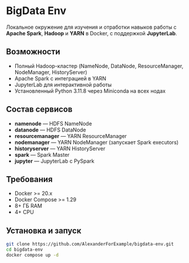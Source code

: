# BigData Env

Локальное окружение для изучения и отработки навыков работы с **Apache Spark**, **Hadoop** и **YARN** в Docker, с поддержкой **JupyterLab**.

## Возможности
- Полный Hadoop-кластер (NameNode, DataNode, ResourceManager, NodeManager, HistoryServer)
- Apache Spark с интеграцией в YARN
- JupyterLab для интерактивной работы
- Установленный Python 3.11.8 через Miniconda на всех нодах

## Состав сервисов
- **namenode** — HDFS NameNode  
- **datanode** — HDFS DataNode  
- **resourcemanager** — YARN ResourceManager  
- **nodemanager** — YARN NodeManager (запускает Spark executors)  
- **historyserver** — YARN HistoryServer  
- **spark** — Spark Master  
- **jupyter** — JupyterLab с PySpark  

## Требования
- Docker >= 20.x  
- Docker Compose >= 1.29  
- 8+ ГБ RAM  
- 4+ CPU  

## Установка и запуск
```bash
git clone https://github.com/AlexanderForExample/bigdata-env.git
cd bigdata-env
docker compose up -d

